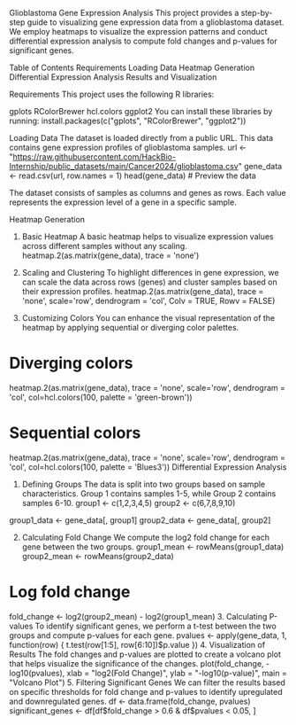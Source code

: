 Glioblastoma Gene Expression Analysis
This project provides a step-by-step guide to visualizing gene expression data from a glioblastoma dataset. We employ heatmaps to visualize the expression patterns and conduct differential expression analysis to compute fold changes and p-values for significant genes.

Table of Contents
Requirements
Loading Data
Heatmap Generation
Differential Expression Analysis
Results and Visualization

Requirements
This project uses the following R libraries:

gplots
RColorBrewer
hcl.colors
ggplot2
You can install these libraries by running:
install.packages(c("gplots", "RColorBrewer", "ggplot2"))

Loading Data
The dataset is loaded directly from a public URL. This data contains gene expression profiles of glioblastoma samples.
url <- "https://raw.githubusercontent.com/HackBio-Internship/public_datasets/main/Cancer2024/glioblastoma.csv"
gene_data <- read.csv(url, row.names = 1)
head(gene_data)  # Preview the data


The dataset consists of samples as columns and genes as rows. Each value represents the expression level of a gene in a specific sample.

Heatmap Generation
1. Basic Heatmap
A basic heatmap helps to visualize expression values across different samples without any scaling.
heatmap.2(as.matrix(gene_data), trace = 'none')

2. Scaling and Clustering
To highlight differences in gene expression, we can scale the data across rows (genes) and cluster samples based on their expression profiles.
heatmap.2(as.matrix(gene_data), trace = 'none', 
          scale='row', dendrogram = 'col', 
          Colv = TRUE, Rowv = FALSE)
3. Customizing Colors
You can enhance the visual representation of the heatmap by applying sequential or diverging color palettes.
# Diverging colors
heatmap.2(as.matrix(gene_data), trace = 'none', 
          scale='row', dendrogram = 'col', 
          col=hcl.colors(100, palette = 'green-brown'))

# Sequential colors
heatmap.2(as.matrix(gene_data), trace = 'none', 
          scale='row', dendrogram = 'col', 
          col=hcl.colors(100, palette = 'Blues3'))
Differential Expression Analysis
1. Defining Groups
The data is split into two groups based on sample characteristics. Group 1 contains samples 1-5, while Group 2 contains samples 6-10.
group1 <- c(1,2,3,4,5)
group2 <- c(6,7,8,9,10)

group1_data <- gene_data[, group1]
group2_data <- gene_data[, group2]

2. Calculating Fold Change
We compute the log2 fold change for each gene between the two groups.
group1_mean <- rowMeans(group1_data)
group2_mean <- rowMeans(group2_data)

# Log fold change
fold_change <- log2(group2_mean) - log2(group1_mean)
3. Calculating P-values
To identify significant genes, we perform a t-test between the two groups and compute p-values for each gene.
pvalues <- apply(gene_data, 1, function(row) {
  t.test(row[1:5], row[6:10])$p.value
})
4. Visualization of Results
The fold changes and p-values are plotted to create a volcano plot that helps visualize the significance of the changes.
plot(fold_change, -log10(pvalues), 
     xlab = "log2(Fold Change)", 
     ylab = "-log10(p-value)", 
     main = "Volcano Plot")
5. Filtering Significant Genes
We can filter the results based on specific thresholds for fold change and p-values to identify upregulated and downregulated genes.
df <- data.frame(fold_change, pvalues)
significant_genes <- df[df$fold_change > 0.6 & df$pvalues < 0.05, ]
